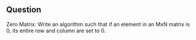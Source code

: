 ## Question
Zero Matrix: Write an algorithm such that if an element in an MxN matrix is 0, its entire row and
column are set to 0.
